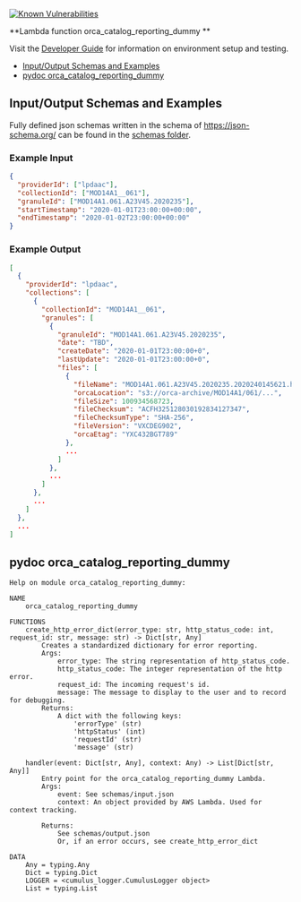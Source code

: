 [![Known Vulnerabilities](https://snyk.io/test/github/nasa/cumulus-orca/badge.svg?targetFile=tasks/orca_catalog_reporting_dummy/requirements.txt)](https://snyk.io/test/github/nasa/cumulus-orca?targetFile=tasks/orca_catalog_reporting_dummy/requirements.txt)

**Lambda function orca_catalog_reporting_dummy **

Visit the [Developer Guide](https://nasa.github.io/cumulus-orca/docs/developer/development-guide/code/contrib-code-intro) for information on environment setup and testing.

- [Input/Output Schemas and Examples](#input-output-schemas)
- [pydoc orca_catalog_reporting_dummy](#pydoc)

<a name="input-output-schemas"></a>
## Input/Output Schemas and Examples
Fully defined json schemas written in the schema of https://json-schema.org/ can be found in the [schemas folder](schemas).

### Example Input
```json
{
  "providerId": ["lpdaac"],
  "collectionId": ["MOD14A1__061"],
  "granuleId": ["MOD14A1.061.A23V45.2020235"],
  "startTimestamp": "2020-01-01T23:00:00+00:00",
  "endTimestamp": "2020-01-02T23:00:00+00:00"
}
```

### Example Output
```json
[
  {
    "providerId": "lpdaac",
    "collections": [
      {
        "collectionId": "MOD14A1__061",
        "granules": [
          {
            "granuleId": "MOD14A1.061.A23V45.2020235",
            "date": "TBD",
            "createDate": "2020-01-01T23:00:00+0",
            "lastUpdate": "2020-01-01T23:00:00+0",
            "files": [
              {
                "fileName": "MOD14A1.061.A23V45.2020235.2020240145621.hdf",
                "orcaLocation": "s3://orca-archive/MOD14A1/061/...",
                "fileSize": 100934568723,
                "fileChecksum": "ACFH325128030192834127347",
                "fileChecksumType": "SHA-256",
                "fileVersion": "VXCDEG902",
                "orcaEtag": "YXC432BGT789"
              },
              ...
            ]
          },
          ...
        ]
      },
      ...
    ]
  },
  ...
]
```
<a name="pydoc"></a>
## pydoc orca_catalog_reporting_dummy
```
Help on module orca_catalog_reporting_dummy:

NAME
    orca_catalog_reporting_dummy

FUNCTIONS
    create_http_error_dict(error_type: str, http_status_code: int, request_id: str, message: str) -> Dict[str, Any]
        Creates a standardized dictionary for error reporting.
        Args:
            error_type: The string representation of http_status_code.
            http_status_code: The integer representation of the http error.
            request_id: The incoming request's id.
            message: The message to display to the user and to record for debugging.
        Returns:
            A dict with the following keys:
                'errorType' (str)
                'httpStatus' (int)
                'requestId' (str)
                'message' (str)
    
    handler(event: Dict[str, Any], context: Any) -> List[Dict[str, Any]]
        Entry point for the orca_catalog_reporting_dummy Lambda.
        Args:
            event: See schemas/input.json
            context: An object provided by AWS Lambda. Used for context tracking.
        
        Returns: 
            See schemas/output.json
            Or, if an error occurs, see create_http_error_dict

DATA
    Any = typing.Any
    Dict = typing.Dict
    LOGGER = <cumulus_logger.CumulusLogger object>
    List = typing.List
```